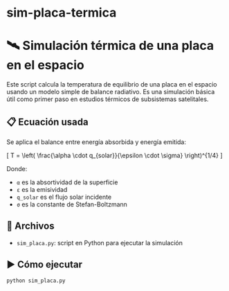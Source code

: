 # sim-placa-termica
# 🛰️ Simulación térmica de una placa en el espacio

Este script calcula la temperatura de equilibrio de una placa en el espacio usando un modelo simple de balance radiativo. Es una simulación básica útil como primer paso en estudios térmicos de subsistemas satelitales.

## 📋 Ecuación usada

Se aplica el balance entre energía absorbida y energía emitida:

\[
T = \left( \frac{\alpha \cdot q_{solar}}{\epsilon \cdot \sigma} \right)^{1/4}
\]

Donde:

- `α` es la absortividad de la superficie
- `ε` es la emisividad
- `q_solar` es el flujo solar incidente
- `σ` es la constante de Stefan-Boltzmann

## 📂 Archivos

- `sim_placa.py`: script en Python para ejecutar la simulación

## ▶️ Cómo ejecutar

```bash
python sim_placa.py



